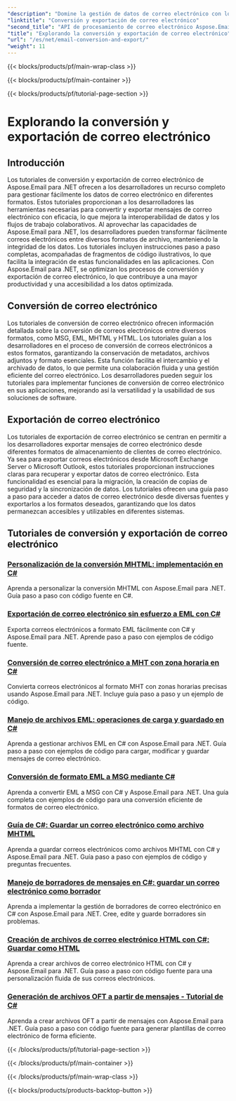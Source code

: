 ```yaml
---
"description": "Domine la gestión de datos de correo electrónico con los tutoriales de Aspose.Email para .NET. Convierta, exporte correos electrónicos, mantenga la integridad y gestione archivos adjuntos. Mejore con ejemplos."
"linktitle": "Conversión y exportación de correo electrónico"
"second_title": "API de procesamiento de correo electrónico Aspose.Email .NET"
"title": "Explorando la conversión y exportación de correo electrónico"
"url": "/es/net/email-conversion-and-export/"
"weight": 11
---
```


{{< blocks/products/pf/main-wrap-class >}}

{{< blocks/products/pf/main-container >}}

{{< blocks/products/pf/tutorial-page-section >}}

# Explorando la conversión y exportación de correo electrónico


## Introducción

Los tutoriales de conversión y exportación de correo electrónico de Aspose.Email para .NET ofrecen a los desarrolladores un recurso completo para gestionar fácilmente los datos de correo electrónico en diferentes formatos. Estos tutoriales proporcionan a los desarrolladores las herramientas necesarias para convertir y exportar mensajes de correo electrónico con eficacia, lo que mejora la interoperabilidad de datos y los flujos de trabajo colaborativos. Al aprovechar las capacidades de Aspose.Email para .NET, los desarrolladores pueden transformar fácilmente correos electrónicos entre diversos formatos de archivo, manteniendo la integridad de los datos. Los tutoriales incluyen instrucciones paso a paso completas, acompañadas de fragmentos de código ilustrativos, lo que facilita la integración de estas funcionalidades en las aplicaciones. Con Aspose.Email para .NET, se optimizan los procesos de conversión y exportación de correo electrónico, lo que contribuye a una mayor productividad y una accesibilidad a los datos optimizada.

## Conversión de correo electrónico

Los tutoriales de conversión de correo electrónico ofrecen información detallada sobre la conversión de correos electrónicos entre diversos formatos, como MSG, EML, MHTML y HTML. Los tutoriales guían a los desarrolladores en el proceso de conversión de correos electrónicos a estos formatos, garantizando la conservación de metadatos, archivos adjuntos y formato esenciales. Esta función facilita el intercambio y el archivado de datos, lo que permite una colaboración fluida y una gestión eficiente del correo electrónico. Los desarrolladores pueden seguir los tutoriales para implementar funciones de conversión de correo electrónico en sus aplicaciones, mejorando así la versatilidad y la usabilidad de sus soluciones de software.

## Exportación de correo electrónico

Los tutoriales de exportación de correo electrónico se centran en permitir a los desarrolladores exportar mensajes de correo electrónico desde diferentes formatos de almacenamiento de clientes de correo electrónico. Ya sea para exportar correos electrónicos desde Microsoft Exchange Server o Microsoft Outlook, estos tutoriales proporcionan instrucciones claras para recuperar y exportar datos de correo electrónico. Esta funcionalidad es esencial para la migración, la creación de copias de seguridad y la sincronización de datos. Los tutoriales ofrecen una guía paso a paso para acceder a datos de correo electrónico desde diversas fuentes y exportarlos a los formatos deseados, garantizando que los datos permanezcan accesibles y utilizables en diferentes sistemas.

## Tutoriales de conversión y exportación de correo electrónico
### [Personalización de la conversión MHTML: implementación en C#](./customizing-mhtml-conversion-csharp-implementation/)
Aprenda a personalizar la conversión MHTML con Aspose.Email para .NET. Guía paso a paso con código fuente en C#.
### [Exportación de correo electrónico sin esfuerzo a EML con C#](./effortless-email-export-to-eml-using-csharp/)
Exporta correos electrónicos a formato EML fácilmente con C# y Aspose.Email para .NET. Aprende paso a paso con ejemplos de código fuente.
### [Conversión de correo electrónico a MHT con zona horaria en C#](./converting-email-to-mht-with-timezone-in-csharp/)
Convierta correos electrónicos al formato MHT con zonas horarias precisas usando Aspose.Email para .NET. Incluye guía paso a paso y un ejemplo de código.
### [Manejo de archivos EML: operaciones de carga y guardado en C#](./eml-file-handling-load-and-save-operations-in-csharp/)
Aprenda a gestionar archivos EML en C# con Aspose.Email para .NET. Guía paso a paso con ejemplos de código para cargar, modificar y guardar mensajes de correo electrónico.
### [Conversión de formato EML a MSG mediante C#](./converting-eml-to-msg-format-using-csharp/)
Aprenda a convertir EML a MSG con C# y Aspose.Email para .NET. Una guía completa con ejemplos de código para una conversión eficiente de formatos de correo electrónico.
### [Guía de C#: Guardar un correo electrónico como archivo MHTML](./csharp-guide-saving-email-as-mhtml-file/)
Aprenda a guardar correos electrónicos como archivos MHTML con C# y Aspose.Email para .NET. Guía paso a paso con ejemplos de código y preguntas frecuentes.
### [Manejo de borradores de mensajes en C#: guardar un correo electrónico como borrador](./draft-message-handling-in-csharp-saving-email-as-draft/)
Aprenda a implementar la gestión de borradores de correo electrónico en C# con Aspose.Email para .NET. Cree, edite y guarde borradores sin problemas.
### [Creación de archivos de correo electrónico HTML con C#: Guardar como HTML](./creating-html-email-files-using-csharp-save-as-html/)
Aprenda a crear archivos de correo electrónico HTML con C# y Aspose.Email para .NET. Guía paso a paso con código fuente para una personalización fluida de sus correos electrónicos.
### [Generación de archivos OFT a partir de mensajes - Tutorial de C#](./generating-oft-files-from-messages-csharp-tutorial/)
Aprenda a crear archivos OFT a partir de mensajes con Aspose.Email para .NET. Guía paso a paso con código fuente para generar plantillas de correo electrónico de forma eficiente.

{{< /blocks/products/pf/tutorial-page-section >}}

{{< /blocks/products/pf/main-container >}}

{{< /blocks/products/pf/main-wrap-class >}}

{{< blocks/products/products-backtop-button >}}